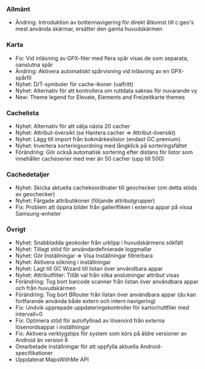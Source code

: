 ### Allmänt
- Ändring: Introduktion av bottennavigering för direkt åtkomst till c:geo's mest använda skärmar, ersätter den gamla huvudskärmen

### Karta
- Fix: Vid inläsning av GPX-filer med flera spår visas de som separata, oanslutna spår
- Ändring: Aktivera automatiskt spårvisning vid inläsning av en GPX-spårfil
- Nyhet: D/T-symboler för cache-ikoner (valfritt)
- Nyhet: Alternativ för att kontrollera om ruttdata saknas för nuvarande vy
- New: Theme legend for Elevate, Elements and Freizeitkarte themes

### Cachelista
- Nyhet: Alternativ för att välja nästa 20 cacher
- Nyhet: Attribut-översikt (se Hantera cacher => Attribut-översikt)
- Nyhet: Lägg till import från bokmärkeslistor (endast GC premium)
- Nyhet: Invertera sorteringsordning med långklick på sorteringsfältet
- Förändring: Gör också automatisk sortering efter distans för listor som innehåller cacheserier med mer än 50 cacher (upp till 500)

### Cachedetaljer
- Nyhet: Skicka aktuella cachekoordinater till geochecker (om detta stöds av geochecker)
- Nyhet: Färgade attributikoner (följande attributgrupper)
- Fix: Problem att öppna bilder från gallerifliken i externa appar på vissa Samsung-enheter

### Övrigt
- Nyhet: Snabbladda geokoder från urklipp i huvudskärmens sökfält
- Nyhet: Tillagt stöd för användardefinierade loggmallar
- Nyhet: Gör Inställningar => Visa Inställningar filtrerbara
- Nyhet: Aktivera sökning i inställningar
- Nyhet: Lagt till GC Wizard till listan över användbara appar
- Nyhet: Attributfilter: Tillåt val från vilka anslutningar attribut visas
- Förändring: Tog bort barcode scanner från listan över användbara appar och från huvudskärmen
- Förändring: Tog bort BRouter från listan över användbara appar (du kan fortfarande använda både extern och intern navigering)
- Fix: Undvik upprepade uppdateringskontroller för kartor/ruttfiler med intervall=0
- Fix: Optimera stöd för autoifyllnad av lösenord från externa lösenordsappar i inställningar
- Fix: Aktivera verktygstips för system som körs på äldre versioner av Android än version 8
- Omarbetade inställningar för att uppfylla aktuella Android-specifikationer
- Uppdaterat MapsWithMe API
